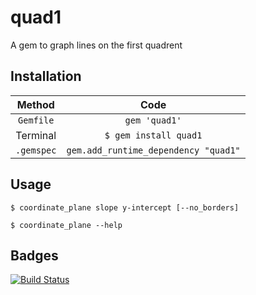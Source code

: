 # quad1
A gem to graph lines on the first quadrent
## Installation

| Method |Code|
|:------:|:---------:|
|`Gemfile`|`gem 'quad1'`
|Terminal|`$ gem install quad1`|
|`.gemspec`|`gem.add_runtime_dependency "quad1"`|
## Usage
`$ coordinate_plane slope y-intercept [--no_borders]`

`$ coordinate_plane --help`
## Badges
[![Build Status](https://travis-ci.org/Zrp200/quad1.svg?branch=master)](https://travis-ci.org/Zrp200/quad1)
